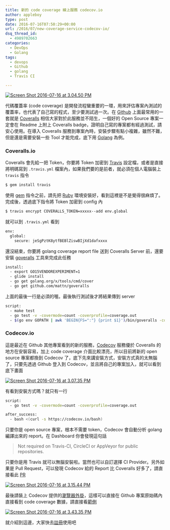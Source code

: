 ```yaml
---
title: 新的 code coverage 線上服務 codecov.io
author: appleboy
type: post
date: 2016-07-16T07:50:29+00:00
url: /2016/07/new-coverage-service-codecov-io/
dsq_thread_id:
  - 4989702663
categories:
  - DevOps
  - Golang
tags:
  - devops
  - Github
  - golang
  - Travis CI

---
```

<a data-flickr-embed="true"  href="https://www.flickr.com/photos/appleboy/28259851031/in/dateposted-public/" title="Screen Shot 2016-07-16 at 3.04.50 PM"><img src="https://i1.wp.com/c8.staticflickr.com/9/8684/28259851031_de845f4e56_z.jpg?resize=640%2C355&#038;ssl=1" alt="Screen Shot 2016-07-16 at 3.04.50 PM" data-recalc-dims="1" /></a>

代碼覆蓋率 (code coverage) 是開發流程蠻重要的一環，用來評估專案內測試的覆蓋率，也代表了自己寫的程式，至少要測試過一次。在 [Github][1] 上面最常用的一套就是 [Coveralls][2] 相信大家對於此服務並不陌生，一個好的 Open Source 專案一定會在 Readme 上附上 Coveralls badge，證明自己寫的專案都有經過測試，請安心使用。在導入 Coveralls 服務到專案內時，安裝步驟有點小複雜，雖然不難，但是還是需要安裝一些 Tool 才能完成，底下用 [Golang][3] 為例。

<!--more-->

### Coveralls.io

Coveralls 會先給一把 Token，你要將 Token 加密到 [Travis][4] 設定檔，或者是直接將明碼寫到 `.travis.yml` 檔案內，如果我們要的是前者，就必須在個人電腦裝上 `travis` 指令

```bash
$ gem install travis
```

使用 [gem][5] 指令之前，請先把 [Ruby][6] 環境安裝好，看到這裡是不是覺得很麻煩了。完成後，透過底下指令將 Token 加密到 config 內

```bash
$ travis encrypt COVERALLS_TOKEN=xxxxx--add env.global
```

就可以到 `.travis.yml` 看到

```bash
env:
  global:
    secure: jeSgPztK8ytfBEBlZiswBIjXd1dafxxxx
```

還沒結束，你要將 golang coverage report file 送到 Coveralls Server 前，還要安裝 [goveralls][7] 工具來完成此任務

```bash
install:
  - export GO15VENDOREXPERIMENT=1
  - glide install
  - go get golang.org/x/tools/cmd/cover
  - go get github.com/mattn/goveralls
```

上面的最後一行是必須的喔。最後執行測試後才將結果傳到 server

```bash
script:
  - make test
  - go test -v -covermode=count -coverprofile=coverage.out
  - $(go env GOPATH | awk 'BEGIN{FS=":"} {print $1}')/bin/goveralls -coverprofile=coverage.out -service=travis-ci -repotoken=$COVERALLS_TOKEN
```

### Codecov.io

這是最近在 Github 其他專案看到的新的服務，[Codecov][8] 服務優於 Coveralls 的地方在安裝容易，加上 code coverage 介面比較漂亮，所以目前將新的 open source 專案都換到 Codecov 了，底下先來講安裝方式，安裝方式真的太無腦了，只要先透過 Github 登入到 Codecov，並且將自己的專案加入，就可以看到底下畫面

<a data-flickr-embed="true"  href="https://www.flickr.com/photos/appleboy/28304633406/in/dateposted-public/" title="Screen Shot 2016-07-16 at 3.07.35 PM"><img src="https://i0.wp.com/c7.staticflickr.com/9/8851/28304633406_c480a885a6_z.jpg?resize=640%2C476&#038;ssl=1" alt="Screen Shot 2016-07-16 at 3.07.35 PM" data-recalc-dims="1" /></a>

有看到安裝方式嗎？就只有一行

```bash
script:
  - go test -v -covermode=count -coverprofile=coverage.out

after_success:
  - bash <(curl -s https://codecov.io/bash)
```

只要你是 open source 專案，根本不需要 token，Codecov 會自動分析 golang 編譯出來的 report。在 Dashboard 你會發現這句話

> Not required on Travis-CI, CircleCI or AppVeyor for public repositories.

只要你是用 Travis 就可以無腦安裝啦。當然也可以自訂選擇 CI Provider。另外如果是 Pull Request，可以發現 Codecov 給的 Report 比 Coveralls 好多了，請直接看此 [PR][9]

<a data-flickr-embed="true"  href="https://www.flickr.com/photos/appleboy/28259968161/in/dateposted-public/" title="Screen Shot 2016-07-16 at 3.15.44 PM"><img src="https://i0.wp.com/c2.staticflickr.com/9/8883/28259968161_0cd8aeff22_z.jpg?resize=640%2C528&#038;ssl=1" alt="Screen Shot 2016-07-16 at 3.15.44 PM" data-recalc-dims="1" /></a>

最後請裝上 Codecov 提供的[瀏覽器外掛][10]，這樣可以直接在 Github 專案原始碼內直接看到 code coverage 數據，請直接看[範例][11]

<a data-flickr-embed="true"  href="https://www.flickr.com/photos/appleboy/27722680164/in/dateposted-public/" title="Screen Shot 2016-07-16 at 3.43.35 PM"><img src="https://i1.wp.com/c5.staticflickr.com/8/7663/27722680164_7eaab11e62_z.jpg?resize=640%2C451&#038;ssl=1" alt="Screen Shot 2016-07-16 at 3.43.35 PM" data-recalc-dims="1" /></a>

就介紹到這邊，大家快去[註冊][8]使用吧

 [1]: https://github.com
 [2]: https://coveralls.io/
 [3]: https://golang.org/
 [4]: https://travis-ci.org
 [5]: https://rubygems.org/
 [6]: https://www.ruby-lang.org/en/
 [7]: https://github.com/mattn/goveralls
 [8]: https://Codecov.io/
 [9]: https://github.com/appleboy/gin-jwt/pull/38
 [10]: https://github.com/codecov/browser-extension
 [11]: https://github.com/appleboy/go-hello/blob/master/hello-world.go
